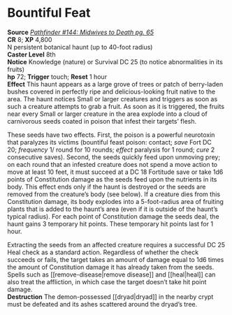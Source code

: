 # Bountiful Feat

**Source** [_Pathfinder #144: Midwives to Death pg. 65_](https://paizo.com/products/btq01zno)  
**CR** 8; **XP** 4,800  
N persistent botanical haunt (up to 40-foot radius)  
**Caster Level** 8th  
**Notice** Knowledge (nature) or Survival DC 25 (to notice abnormalities in its fruits)  
**hp** 72; **Trigger** touch; **Reset** 1 hour  
**Effect** This haunt appears as a large grove of trees or patch of berry-laden bushes covered in perfectly ripe and delicious-looking fruit native to the area. The haunt notices Small or larger creatures and triggers as soon as such a creature attempts to grab a fruit. As soon as it is triggered, the fruits near every Small or larger creature in the area explode into a cloud of carnivorous seeds coated in poison that infest their targets’ flesh.  
  
These seeds have two effects. First, the poison is a powerful neurotoxin that paralyzes its victims (bountiful feast poison: contact; _save_ Fort DC 20; _frequency_ 1/ round for 10 rounds; _effect_ paralysis for 1 round; _cure_ 2 consecutive saves). Second, the seeds quickly feed upon unmoving prey; on each round that an infested creature does not spend a move action to move at least 10 feet, it must succeed at a DC 18 Fortitude save or take 1d6 points of Constitution damage as the seeds feed upon the nutrients in its body. This effect ends only if the haunt is destroyed or the seeds are removed from the creature’s body (see below). If a creature dies from this Constitution damage, its body explodes into a 5-foot-radius area of fruiting plants that is added to the haunt’s area (even if it is outside of the haunt’s typical radius). For each point of Constitution damage the seeds deal, the haunt gains 3 temporary hit points. These temporary hit points last for 1 hour.  
  
Extracting the seeds from an affected creature requires a successful DC 25 Heal check as a standard action. Regardless of whether the check succeeds or fails, the target takes an amount of damage equal to 1d6 times the amount of Constitution damage it has already taken from the seeds. Spells such as [[remove-disease|remove disease]] and [[heal|heal]] can also treat the affliction, in which case the target doesn’t take hit point damage.  
**Destruction** The demon-possessed [[dryad|dryad]] in the nearby crypt must be defeated and its ashes scattered around the dryad’s tree.
